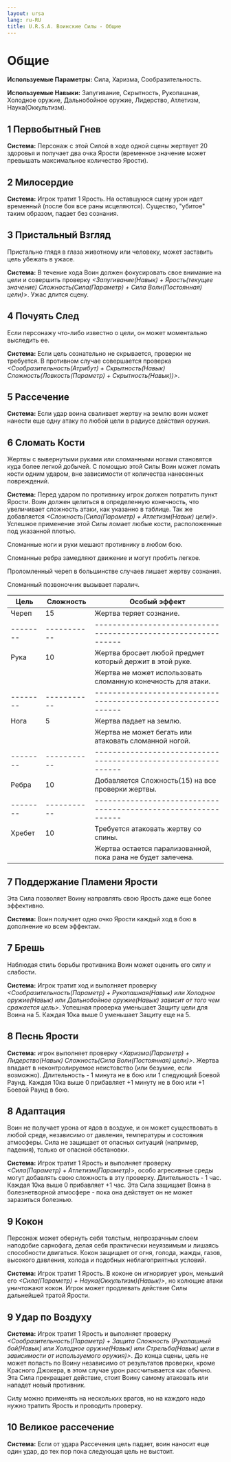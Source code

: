 ```yaml
---
layout: ursa
lang: ru-RU
title: U.R.S.A. Воинские Силы - Общие
---
```


<div id="nav-placeholder"></div>
<script>
$(function(){
  $("#nav-placeholder").load("/ursa_doc/navbar.html");
});
</script>

# Общие

**Используемые Параметры:** Сила, Харизма, Сообразительность.

**Используемые Навыки:** Запугивание, Скрытность, Рукопашная,
Холодное оружие, Дальнобойное оружие, Лидерство, Атлетизм,
Наука(Оккультизм).

## 1 Первобытный Гнев

**Система:** Персонаж с этой Силой в ходе одной сцены жертвует 20
здоровья и получает два очка Ярости (временное значение может превышать
максимальное количество Ярости).

## 2 Милосердие

**Система:** Игрок тратит 1 Ярость. На оставшуюся сцену урон идет
временный (после боя все раны исцеляются). Существо, "убитое" таким
образом, падает без сознания.

## 3 Пристальный Взгляд

Пристально глядя в глаза животному или человеку, может заставить цель
убежать в ужасе.

**Система:** В течение хода Воин должен фокусировать свое внимание на
цели и совершить проверку
*<Запугивание(Навык) + Ярость(текущее значение) Сложность(Сила(Параметр) + Сила Воли(Постоянная) цели)>*.
Ужас длится сцену.

## 4 Почуять След

Если персонажу что-либо известно о цели, он может моментально выследить
ее.

**Система:** Если цель сознательно не скрывается, проверки не требуется.
В противном случае совершается проверка
*<Сообразительность(Атрибут) + Скрытность(Навык) Сложность(Ловкость(Параметр) + Скрытность(Навык))>*.

## 5 Рассечение

**Система:** Если удар воина сваливает жертву на землю воин может
нанести еще одну атаку по любой цели в радиусе действия оружия.

## 6 Сломать Кости

Жертвы с вывернутыми руками или сломанными ногами становятся куда более
легкой добычей. С помощью этой Силы Воин может ломать кости одним
ударом, вне зависимости от количества нанесенных повреждений.

**Система:** Перед ударом по противнику игрок должен потратить пункт
Ярости. Воин должен целиться в определенную конечность, что увеличивает
сложность атаки, как указанно в таблице. Так же добавляется
*<Сложность(Сила(Параметр) + Атлетизм(Навык) цели)>*. Успешное
применение этой Силы ломает любые кости, расположенные под указанной
плотью.

Сломанные ноги и руки мешают противнику в любом бою.

Сломанные ребра замедляют движение и могут пробить легкое.

Проломленный череп в большинстве случаев лишает жертву сознания.

Сломанный позвоночник вызывает паралич.

| Цель   | Сложность | Особый эффект                                                |
|--------|-----------|--------------------------------------------------------------|
| Череп  | 15        | Жертва теряет сознание.                                      |
|--------|-----------|--------------------------------------------------------------|
| Рука   | 10        | Жертва бросает любой предмет который держит в этой руке.     |
|        |           | Жертва не может использовать сломанную конечность для атаки. |
|--------|-----------|--------------------------------------------------------------|
| Нога   | 5         | Жертва падает на землю.                                      |
|        |           | Жертва не может бегать или атаковать сломанной ногой.        |
|--------|-----------|--------------------------------------------------------------|
| Ребра  | 10        | Добавляется Сложность(15) на все проверки жертвы.            |
|--------|-----------|--------------------------------------------------------------|
| Хребет | 10        | Требуется атаковать жертву со спины.                         |
|        |           | Жертва остается парализованной, пока рана не будет залечена. |

## 7 Поддержание Пламени Ярости

Эта Сила позволяет Воину направлять свою Ярость даже еще более
эффективно.

**Система:** Воин получает одно очко Ярости каждый ход в бою в
дополнение ко всем эффектам.

## 7 Брешь

Наблюдая стиль борьбы противника Воин может оценить его силу и слабости.

**Система:** Игрок тратит ход и выполняет проверку
*<Сообразительность(Параметр) + Рукопашная(Навык) или Холодное
оружие(Навык) или  Дальнобойное оружие(Навык) зависит от того чем
сражается цель>*. Успешная проверка уменьшает Защиту цели для Воина на 5.
Каждая 10ка выше 0 уменьшает Защиту еще на 5.

## 8 Песнь Ярости

**Система:** игрок выполняет проверку
*<Харизма(Параметр) + Лидерство(Навык) Сложность(Сила Воли(Постоянная) цели)>*.
Жертва впадает в неконтролируемое неистовство (или безумие, если
возможно). Длительность - 1 минута не в бою или 1 следующий Боевой Раунд.
Каждая 10ка выше 0 прибавляет +1 минуту не в бою или +1
Боевой Раунд в бою.

## 8 Адаптация

Воин не получает урона от ядов в воздухе, и он может существовать в
любой среде, независимо от давления, температуры и состояния атмосферы.
Сила не защищает от опасных ситуаций (например, падения), только от
опасной обстановки.

**Система:** Игрок тратит 1 Ярость и выполняет проверку
*<Сила(Параметр) + Атлетизм(Параметр)>*, особо агресивные среды могут
добавлять свою сложность в эту проверку. Длительность - 1 час. Каждая
10ка выше 0 прибавляет +1 час. Эта Сила защищает Воина
в болезнетворной атмосфере - пока она действует он не может заразиться
болезнью.

## 9 Кокон

Персонаж может обернуть себя толстым, непрозрачным слоем наподобие
саркофага, делая себя практически неуязвимым и лишаясь способности
двигаться. Кокон защищает от огня, голода, жажды, газов, высокого
давления, холода и подобных неблагоприятных условий.

**Система:** Игрок тратит 1 Ярость. В коконе он игнорирует урон, меньший
его *<Сила(Параметр) + Наука(Оккультизм)(Навык)>*, но колющие атаки
уничтожают кокон. Игрок может продлевать действие Силы дальнейшей тратой
Ярости.

## 9 Удар по Воздуху

**Система:** Игрок тратит 1 Ярость и выполняет проверку
*<Сообразительность(Параметр) + Защита Сложность (Рукопашный бой(Навык)
или Холодное оружие(Навык) или Стрельба(Навык) цели в зависимости от
используемого оружия)>*. До конца сцены, цель не может попасть по Воину
независимо от результатов проверки, кроме Красного Джокера, в этом
случае урон рассчитывается как обычно. Эта Сила прекращает действие,
стоит Воину самому атаковать или нападет новый противник.

Силу можно применять на нескольких врагов, но на каждого надо нужно
тратить Ярость и проводить проверку.

## 10 Великое рассечение

**Система:** Если от удара Рассечения цель падает, воин наносит еще один
удар, до тех пор пока следующая цель не выстоит.

